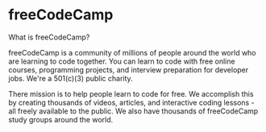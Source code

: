 # freeCodeCamp

What is freeCodeCamp?

freeCodeCamp is a community of millions of people around the world who are learning to code together. You can learn to code with free online courses, programming projects, and interview preparation for developer jobs. We're a 501(c)(3) public charity.

There mission is to help people learn to code for free. We accomplish this by creating thousands of videos, articles, and interactive coding lessons - all freely available to the public. We also have thousands of freeCodeCamp study groups around the world.
